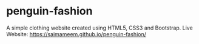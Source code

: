 # penguin-fashion
A simple clothing website created using HTML5, CSS3 and Bootstrap.
Live Website: https://saimameem.github.io/penguin-fashion/
